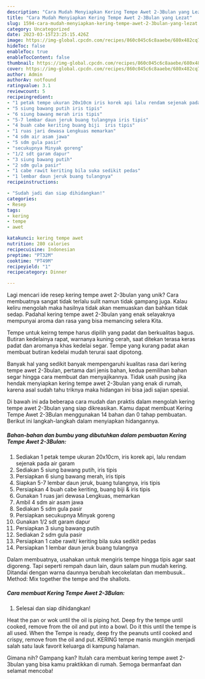 ```yaml
---
description: "Cara Mudah Menyiapkan Kering Tempe Awet 2-3Bulan yang Lezat"
title: "Cara Mudah Menyiapkan Kering Tempe Awet 2-3Bulan yang Lezat"
slug: 1594-cara-mudah-menyiapkan-kering-tempe-awet-2-3bulan-yang-lezat
category: Uncategorized
date: 2023-03-15T23:25:15.426Z
image: https://img-global.cpcdn.com/recipes/860c045c6c8aaebe/680x482cq70/kering-tempe-awet-2-3bulan-foto-resep-utama.jpg
hideToc: false
enableToc: true
enableTocContent: false
thumbnail: https://img-global.cpcdn.com/recipes/860c045c6c8aaebe/680x482cq70/kering-tempe-awet-2-3bulan-foto-resep-utama.jpg
cover: https://img-global.cpcdn.com/recipes/860c045c6c8aaebe/680x482cq70/kering-tempe-awet-2-3bulan-foto-resep-utama.jpg
author: Admin
authorAv: notfound
ratingvalue: 3.1
reviewcount: 5
recipeingredient:
- "1 petak tempe ukuran 20x10cm iris korek api lalu rendam sejenak pada air garam"
- "5 siung bawang putih iris tipis"
- "6 siung bawang merah iris tipis"
- "5-7 lembar daun jeruk buang tulangnya iris tipis"
- "4 buah cabe keriting buang biji  iris tipis"
- "1 ruas jari dewasa Lengkuas memarkan"
- "4 sdm air asam jawa"
- "5 sdm gula pasir"
- "secukupnya Minyak goreng"
- "1/2 sdt garam dapur"
- "3 siung bawang putih"
- "2 sdm gula pasir"
- "1 cabe rawit keriting bila suka sedikit pedas"
- "1 lembar daun jeruk buang tulangnya"
recipeinstructions:

- "Sudah jadi dan siap dihidangkan!"
categories:
- Resep
tags:
- kering
- tempe
- awet

katakunci: kering tempe awet 
nutrition: 280 calories
recipecuisine: Indonesian
preptime: "PT32M"
cooktime: "PT49M"
recipeyield: "1"
recipecategory: Dinner

---
```





Lagi mencari ide resep kering tempe awet 2-3bulan yang unik? Cara membuatnya sangat tidak terlalu sulit namun tidak gampang juga. Kalau keliru mengolah maka hasilnya tidak akan memuaskan dan bahkan tidak sedap. Padahal kering tempe awet 2-3bulan yang enak selayaknya mempunyai aroma dan rasa yang bisa memancing selera Kita.





Tempe untuk keirng tempe harus dipilih yang padat dan berkualitas bagus. Butiran kedelainya rapat, warnanya kuning cerah, saat ditekan terasa keras padat dan aromanya khas kedelai segar. Tempe yang kurang padat akan membuat butiran kedelai mudah terurai saat dipotong.

Banyak hal yang sedikit banyak mempengaruhi kualitas rasa dari kering tempe awet 2-3bulan, pertama dari jenis bahan, kedua pemilihan bahan segar hingga cara membuat dan menyajikannya. Tidak usah pusing jika hendak menyiapkan kering tempe awet 2-3bulan yang enak di rumah, karena asal sudah tahu triknya maka hidangan ini bisa jadi sajian spesial.






Di bawah ini ada beberapa cara mudah dan praktis dalam mengolah kering tempe awet 2-3bulan yang siap dikreasikan. Kamu dapat membuat Kering Tempe Awet 2-3Bulan menggunakan 14 bahan dan 0 tahap pembuatan. Berikut ini langkah-langkah dalam menyiapkan hidangannya.

<!--inarticleads1-->

##### Bahan-bahan dan bumbu yang dibutuhkan dalam pembuatan Kering Tempe Awet 2-3Bulan:

1. Sediakan 1 petak tempe ukuran 20x10cm, iris korek api, lalu rendam sejenak pada air garam
1. Sediakan 5 siung bawang putih, iris tipis
1. Persiapkan 6 siung bawang merah, iris tipis
1. Siapkan 5-7 lembar daun jeruk, buang tulangnya, iris tipis
1. Persiapkan 4 buah cabe keriting, buang biji &amp; iris tipis
1. Gunakan 1 ruas jari dewasa Lengkuas, memarkan
1. Ambil 4 sdm air asam jawa
1. Sediakan 5 sdm gula pasir
1. Persiapkan secukupnya Minyak goreng
1. Gunakan 1/2 sdt garam dapur
1. Persiapkan 3 siung bawang putih
1. Sediakan 2 sdm gula pasir
1. Persiapkan 1 cabe rawit/ keriting bila suka sedikit pedas
1. Persiapkan 1 lembar daun jeruk buang tulangnya


Dalam membuatnya, usahakan untuk mengiris tempe hingga tipis agar saat digoreng. Tapi seperti rempah daun lain, daun salam pun mudah kering. Ditandai dengan warna daunnya berubah kecokelatan dan membusuk.. Method: Mix together the tempe and the shallots. 

<!--inarticleads2-->

##### Cara membuat Kering Tempe Awet 2-3Bulan:


1. Selesai dan siap dihidangkan!

Heat the pan or wok until the oil is piping hot. Deep fry the tempe until cooked, remove from the oil and put into a bowl. Do it this until the tempe is all used. When the Tempe is ready, deep fry the peanuts until cooked and crispy, remove from the oil and put. KERING tempe manis mungkin menjadi salah satu lauk favorit keluarga di kampung halaman. 

Gimana nih? Gampang kan? Itulah cara membuat kering tempe awet 2-3bulan yang bisa kamu praktikkan di rumah. Semoga bermanfaat dan selamat mencoba!
